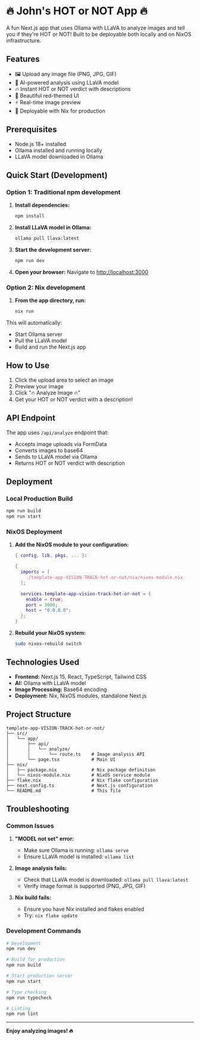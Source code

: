 # 🔥 John's HOT or NOT App 🔥

A fun Next.js app that uses Ollama with LLaVA to analyze images and tell you if they're HOT or NOT! Built to be deployable both locally and on NixOS infrastructure.

## Features

- 🖼️ Upload any image file (PNG, JPG, GIF)
- 🤖 AI-powered analysis using LLaVA model
- 🔥 Instant HOT or NOT verdict with descriptions
- 📱 Beautiful red-themed UI
- ⚡ Real-time image preview
- 🚀 Deployable with Nix for production

## Prerequisites

- Node.js 18+ installed
- Ollama installed and running locally
- LLaVA model downloaded in Ollama

## Quick Start (Development)

### Option 1: Traditional npm development

1. **Install dependencies:**
   ```bash
   npm install
   ```

2. **Install LLaVA model in Ollama:**
   ```bash
   ollama pull llava:latest
   ```

3. **Start the development server:**
   ```bash
   npm run dev
   ```

4. **Open your browser:**
   Navigate to [http://localhost:3000](http://localhost:3000)

### Option 2: Nix development

1. **From the app directory, run:**
   ```bash
   nix run
   ```

This will automatically:
- Start Ollama server
- Pull the LLaVA model
- Build and run the Next.js app

## How to Use

1. Click the upload area to select an image
2. Preview your image
3. Click "🔥 Analyze Image 🔥" 
4. Get your HOT or NOT verdict with a description!

## API Endpoint

The app uses `/api/analyze` endpoint that:
- Accepts image uploads via FormData
- Converts images to base64
- Sends to LLaVA model via Ollama
- Returns HOT or NOT verdict with description

## Deployment

### Local Production Build

```bash
npm run build
npm run start
```

### NixOS Deployment

1. **Add the NixOS module to your configuration:**
   ```nix
   { config, lib, pkgs, ... }:
   
   {
     imports = [
       ./template-app-VISION-TRACK-hot-or-not/nix/nixos-module.nix
     ];
   
     services.template-app-vision-track-hot-or-not = {
       enable = true;
       port = 3000;
       host = "0.0.0.0";
     };
   }
   ```

2. **Rebuild your NixOS system:**
   ```bash
   sudo nixos-rebuild switch
   ```

## Technologies Used

- **Frontend:** Next.js 15, React, TypeScript, Tailwind CSS
- **AI:** Ollama with LLaVA model
- **Image Processing:** Base64 encoding
- **Deployment:** Nix, NixOS modules, standalone Next.js

## Project Structure

```
template-app-VISION-TRACK-hot-or-not/
├── src/
│   └── app/
│       ├── api/
│       │   └── analyze/
│       │       └── route.ts    # Image analysis API
│       └── page.tsx            # Main UI
├── nix/
│   ├── package.nix             # Nix package definition
│   └── nixos-module.nix        # NixOS service module
├── flake.nix                   # Nix flake configuration
├── next.config.ts              # Next.js configuration
└── README.md                   # This file
```

## Troubleshooting

### Common Issues

1. **"MODEL not set" error:**
   - Make sure Ollama is running: `ollama serve`
   - Ensure LLaVA model is installed: `ollama list`

2. **Image analysis fails:**
   - Check that LLaVA model is downloaded: `ollama pull llava:latest`
   - Verify image format is supported (PNG, JPG, GIF)

3. **Nix build fails:**
   - Ensure you have Nix installed and flakes enabled
   - Try: `nix flake update`

### Development Commands

```bash
# Development
npm run dev

# Build for production
npm run build

# Start production server
npm run start

# Type checking
npm run typecheck

# Linting
npm run lint
```

---

**Enjoy analyzing images! 🔥**
